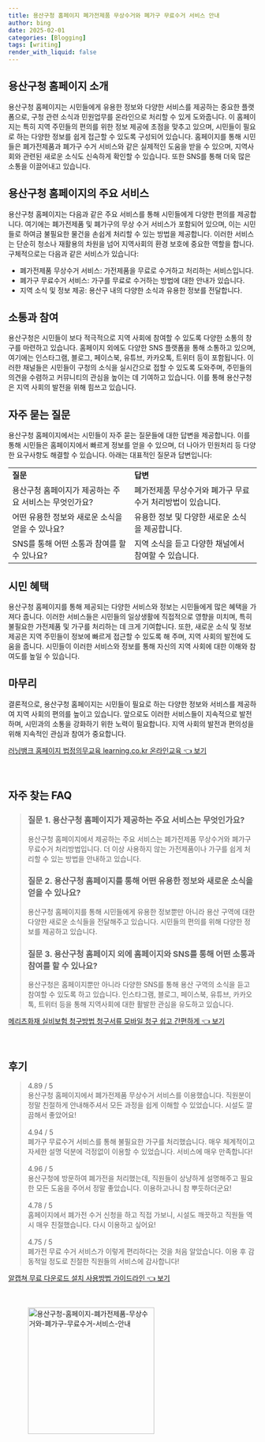 ```yaml
---
title: 용산구청 홈페이지 폐가전제품 무상수거와 폐가구 무료수거 서비스 안내
author: bing
date: 2025-02-01
categories: [Blogging]
tags: [writing]
render_with_liquid: false
---
```



<h2 id='용산구청 홈페이지 소개'>용산구청 홈페이지 소개</h2>

<p>용산구청 홈페이지는 시민들에게 유용한 정보와 다양한 서비스를 제공하는 중요한 플랫폼으로, 구청 관련 소식과 민원업무를 온라인으로 처리할 수 있게 도와줍니다. 이 홈페이지는 특히 지역 주민들의 편의를 위한 정보 제공에 초점을 맞추고 있으며, 시민들이 필요로 하는 다양한 정보를 쉽게 접근할 수 있도록 구성되어 있습니다. 홈페이지를 통해 시민들은 폐가전제품과 폐가구 수거 서비스와 같은 실제적인 도움을 받을 수 있으며, 지역사회와 관련된 새로운 소식도 신속하게 확인할 수 있습니다. 또한 SNS를 통해 더욱 많은 소통을 이끌어내고 있습니다.</p>

<h2 id='주요 서비스'>용산구청 홈페이지의 주요 서비스</h2>

<p>용산구청 홈페이지는 다음과 같은 주요 서비스를 통해 시민들에게 다양한 편의를 제공합니다. 여기에는 폐가전제품 및 폐가구의 무상 수거 서비스가 포함되어 있으며, 이는 시민들로 하여금 불필요한 물건을 손쉽게 처리할 수 있는 방법을 제공합니다. 이러한 서비스는 단순히 청소나 재활용의 차원을 넘어 지역사회의 환경 보호에 중요한 역할을 합니다. 구체적으로는 다음과 같은 서비스가 있습니다:</p>

<ul>
    <li>폐가전제품 무상수거 서비스: 가전제품을 무료로 수거하고 처리하는 서비스입니다.</li>
    <li>폐가구 무료수거 서비스: 가구를 무료로 수거하는 방법에 대한 안내가 있습니다.</li>
    <li>지역 소식 및 정보 제공: 용산구 내의 다양한 소식과 유용한 정보를 전달합니다.</li>
</ul>

<h2 id='소통과 참여'>소통과 참여</h2>

<p>용산구청은 시민들이 보다 적극적으로 지역 사회에 참여할 수 있도록 다양한 소통의 창구를 마련하고 있습니다. 홈페이지 외에도 다양한 SNS 플랫폼을 통해 소통하고 있으며, 여기에는 인스타그램, 블로그, 페이스북, 유튜브, 카카오톡, 트위터 등이 포함됩니다. 이러한 채널들은 시민들이 구청의 소식을 실시간으로 접할 수 있도록 도와주며, 주민들의 의견을 수렴하고 커뮤니티의 관심을 높이는 데 기여하고 있습니다. 이를 통해 용산구청은 지역 사회의 발전을 위해 힘쓰고 있습니다.</p>

<h2 id='자주 묻는 질문'>자주 묻는 질문</h2>

<p>용산구청 홈페이지에서는 시민들이 자주 묻는 질문들에 대한 답변을 제공합니다. 이를 통해 시민들은 홈페이지에서 빠르게 정보를 얻을 수 있으며, 더 나아가 민원처리 등 다양한 요구사항도 해결할 수 있습니다. 아래는 대표적인 질문과 답변입니다:</p>

<table>
    <tr>
        <td><b>질문</b></td>
        <td><b>답변</b></td>
    </tr>
    <tr>
        <td>용산구청 홈페이지가 제공하는 주요 서비스는 무엇인가요?</td>
        <td>폐가전제품 무상수거와 폐가구 무료수거 처리방법이 있습니다.</td>
    </tr>
    <tr>
        <td>어떤 유용한 정보와 새로운 소식을 얻을 수 있나요?</td>
        <td>유용한 정보 및 다양한 새로운 소식을 제공합니다.</td>
    </tr>
    <tr>
        <td>SNS를 통해 어떤 소통과 참여를 할 수 있나요?</td>
        <td>지역 소식을 듣고 다양한 채널에서 참여할 수 있습니다.</td>
    </tr>
</table>

<h2 id='시민 혜택'>시민 혜택</h2>

<p>용산구청 홈페이지를 통해 제공되는 다양한 서비스와 정보는 시민들에게 많은 혜택을 가져다 줍니다. 이러한 서비스들은 시민들의 일상생활에 직접적으로 영향을 미치며, 특히 불필요한 가전제품 및 가구를 처리하는 데 크게 기여합니다. 또한, 새로운 소식 및 정보 제공은 지역 주민들이 정보에 빠르게 접근할 수 있도록 해 주며, 지역 사회의 발전에 도움을 줍니다. 시민들이 이러한 서비스와 정보를 통해 자신의 지역 사회에 대한 이해와 참여도를 높일 수 있습니다.</p>

<h2 id='마무리'>마무리</h2>

<p>결론적으로, 용산구청 홈페이지는 시민들이 필요로 하는 다양한 정보와 서비스를 제공하여 지역 사회의 편의를 높이고 있습니다. 앞으로도 이러한 서비스들이 지속적으로 발전하며, 시민과의 소통을 강화하기 위한 노력이 필요합니다. 지역 사회의 발전과 편의성을 위해 지속적인 관심과 참여가 중요합니다.</p>


<p><a class="click-button" title="러닝뱅크 홈페이지 법정의무교육 learning.co.kr 온라인교육" href="https://yellowplanner.github.io/posts/%EB%9F%AC%EB%8B%9D%EB%B1%85%ED%81%AC-%ED%99%88%ED%8E%98%EC%9D%B4%EC%A7%80-%EB%B2%95%EC%A0%95%EC%9D%98%EB%AC%B4%EA%B5%90%EC%9C%A1-learning.co.kr-%EC%98%A8%EB%9D%BC%EC%9D%B8%EA%B5%90%EC%9C%A1/" rel="dofollow">러닝뱅크 홈페이지 법정의무교육 learning.co.kr 온라인교육 👈 보기</a></p><br>
<h2 id='자주_찾는_FAQ'>자주 찾는 FAQ</h2>
<div itemscope="" itemtype="https://schema.org/FAQPage"> 
<blockquote> 
<div itemscope="" itemprop="mainEntity" itemtype="https://schema.org/Question"> 
<h3 itemprop="name">질문 1. 용산구청 홈페이지가 제공하는 주요 서비스는 무엇인가요?</h3> 
<div itemscope="" itemprop="acceptedAnswer" itemtype="https://schema.org/Answer"> 
<span itemprop="text"> 
<p>용산구청 홈페이지에서 제공하는 주요 서비스는 폐가전제품 무상수거와 폐가구 무료수거 처리방법입니다. 더 이상 사용하지 않는 가전제품이나 가구를 쉽게 처리할 수 있는 방법을 안내하고 있습니다.</p> 
</span> 
</div> 
</div> 

<div itemscope="" itemprop="mainEntity" itemtype="https://schema.org/Question"> 
<h3 itemprop="name">질문 2. 용산구청 홈페이지를 통해 어떤 유용한 정보와 새로운 소식을 얻을 수 있나요?</h3> 
<div itemscope="" itemprop="acceptedAnswer" itemtype="https://schema.org/Answer"> 
<span itemprop="text"> 
<p>용산구청 홈페이지를 통해 시민들에게 유용한 정보뿐만 아니라 용산 구역에 대한 다양한 새로운 소식들을 전달해주고 있습니다. 시민들의 편의를 위해 다양한 정보를 제공하고 있습니다.</p> 
</span> 
</div> 
</div> 

<div itemscope="" itemprop="mainEntity" itemtype="https://schema.org/Question"> 
<h3 itemprop="name">질문 3. 용산구청 홈페이지 외에 홈페이지와 SNS를 통해 어떤 소통과 참여를 할 수 있나요?</h3> 
<div itemscope="" itemprop="acceptedAnswer" itemtype="https://schema.org/Answer"> 
<span itemprop="text"> 
<p>용산구청은 홈페이지뿐만 아니라 다양한 SNS를 통해 용산 구역의 소식을 듣고 참여할 수 있도록 하고 있습니다. 인스타그램, 블로그, 페이스북, 유튜브, 카카오톡, 트위터 등을 통해 지역사회에 대한 활발한 관심을 유도하고 있습니다.</p> 
</span> 
</div> 
</div> 
</blockquote> 
</div>
<p><a class="click-button" title="메리츠화재 실비보험 청구방법 청구서류 모바일 청구 쉽고 간편하게" href="https://yellowplanner.github.io/posts/%EB%A9%94%EB%A6%AC%EC%B8%A0%ED%99%94%EC%9E%AC-%EC%8B%A4%EB%B9%84%EB%B3%B4%ED%97%98-%EC%B2%AD%EA%B5%AC%EB%B0%A9%EB%B2%95-%EC%B2%AD%EA%B5%AC%EC%84%9C%EB%A5%98-%EB%AA%A8%EB%B0%94%EC%9D%BC-%EC%B2%AD%EA%B5%AC-%EC%89%BD%EA%B3%A0-%EA%B0%84%ED%8E%B8%ED%95%98%EA%B2%8C/" rel="dofollow">메리츠화재 실비보험 청구방법 청구서류 모바일 청구 쉽고 간편하게 👈 보기</a></p><br>
<h2 id='후기'>후기</h2>
<div itemscope itemtype="https://schema.org/Product">
  <blockquote>
  <div itemprop="review" itemscope itemtype="https://schema.org/Review">
      <div itemprop="reviewRating" itemscope itemtype="https://schema.org/Rating"> <span itemprop="ratingValue">4.89</span> / <span itemprop="bestRating">5</span> </div>
      <span itemprop="reviewBody">용산구청 홈페이지에서 폐가전제품 무상수거 서비스를 이용했습니다. 직원분이 정말 친절하게 안내해주셔서 모든 과정을 쉽게 이해할 수 있었습니다. 시설도 깔끔해서 좋았어요!</span>
  </div>
  <br>
  <div itemprop="review" itemscope itemtype="https://schema.org/Review">
      <div itemprop="reviewRating" itemscope itemtype="https://schema.org/Rating"> <span itemprop="ratingValue">4.94</span> / <span itemprop="bestRating">5</span> </div>
      <span itemprop="reviewBody">폐가구 무료수거 서비스를 통해 불필요한 가구를 처리했습니다. 매우 체계적이고 자세한 설명 덕분에 걱정없이 이용할 수 있었습니다. 서비스에 매우 만족합니다!</span>
  </div>
  <br>
  <div itemprop="review" itemscope itemtype="https://schema.org/Review">
      <div itemprop="reviewRating" itemscope itemtype="https://schema.org/Rating"> <span itemprop="ratingValue">4.96</span> / <span itemprop="bestRating">5</span> </div>
      <span itemprop="reviewBody">용산구청에 방문하여 폐가전을 처리했는데, 직원들이 상냥하게 설명해주고 필요한 모든 도움을 주어서 정말 좋았습니다. 이용하고나니 참 뿌듯하더군요!</span>
  </div>
  <br>
  <div itemprop="review" itemscope itemtype="https://schema.org/Review">
      <div itemprop="reviewRating" itemscope itemtype="https://schema.org/Rating"> <span itemprop="ratingValue">4.78</span> / <span itemprop="bestRating">5</span> </div>
      <span itemprop="reviewBody">홈페이지에서 폐가전 수거 신청을 하고 직접 가보니, 시설도 깨끗하고 직원들 역시 매우 친절했습니다. 다시 이용하고 싶어요!</span>
  </div>
  <br>
  <div itemprop="review" itemscope itemtype="https://schema.org/Review">
      <div itemprop="reviewRating" itemscope itemtype="https://schema.org/Rating"> <span itemprop="ratingValue">4.75</span> / <span itemprop="bestRating">5</span> </div>
      <span itemprop="reviewBody">폐가전 무료 수거 서비스가 이렇게 편리하다는 것을 처음 알았습니다. 이용 후 감동적일 정도로 친절한 직원들의 서비스에 감사합니다!</span>
  </div>
  </blockquote>
</div>
<p><a class="click-button" title="알캡쳐 무료 다운로드 설치 사용방법 가이드라인" href="https://yellowplanner.github.io/posts/%EC%95%8C%EC%BA%A1%EC%B3%90-%EB%AC%B4%EB%A3%8C-%EB%8B%A4%EC%9A%B4%EB%A1%9C%EB%93%9C-%EC%84%A4%EC%B9%98-%EC%82%AC%EC%9A%A9%EB%B0%A9%EB%B2%95-%EA%B0%80%EC%9D%B4%EB%93%9C%EB%9D%BC%EC%9D%B8/" rel="dofollow">알캡쳐 무료 다운로드 설치 사용방법 가이드라인 👈 보기</a></p><br>
<figure class="image"><img src="https://yellowplanner.github.io/assets/img/thumbnail/용산구청-홈페이지-폐가전제품-무상수거와-폐가구-무료수거-서비스-안내.webp" alt="용산구청-홈페이지-폐가전제품-무상수거와-폐가구-무료수거-서비스-안내" width="256" height="256"></figure>